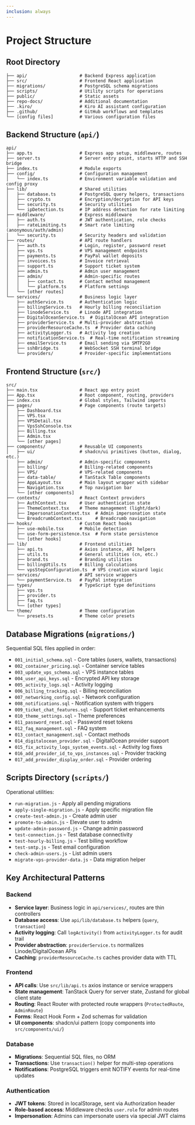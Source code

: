 ```yaml
---
inclusion: always
---
```


# Project Structure

## Root Directory

```
├── api/                    # Backend Express application
├── src/                    # Frontend React application
├── migrations/             # PostgreSQL schema migrations
├── scripts/                # Utility scripts for operations
├── public/                 # Static assets
├── repo-docs/              # Additional documentation
├── .kiro/                  # Kiro AI assistant configuration
├── .github/                # GitHub workflows and templates
└── [config files]          # Various configuration files
```

## Backend Structure (`api/`)

```
api/
├── app.ts                  # Express app setup, middleware, routes
├── server.ts               # Server entry point, starts HTTP and SSH bridge
├── index.ts                # Module exports
├── config/                 # Configuration management
│   └── index.ts            # Environment variable validation and config proxy
├── lib/                    # Shared utilities
│   ├── database.ts         # PostgreSQL query helpers, transactions
│   ├── crypto.ts           # Encryption/decryption for API keys
│   ├── security.ts         # Security utilities
│   └── ipDetection.ts      # IP address detection for rate limiting
├── middleware/             # Express middleware
│   ├── auth.ts             # JWT authentication, role checks
│   ├── rateLimiting.ts     # Smart rate limiting (anonymous/auth/admin)
│   └── security.ts         # Security headers and validation
├── routes/                 # API route handlers
│   ├── auth.ts             # Login, register, password reset
│   ├── vps.ts              # VPS management endpoints
│   ├── payments.ts         # PayPal wallet deposits
│   ├── invoices.ts         # Invoice retrieval
│   ├── support.ts          # Support ticket system
│   ├── admin.ts            # Admin user management
│   ├── admin/              # Admin-specific routes
│   │   ├── contact.ts      # Contact method management
│   │   └── platform.ts     # Platform settings
│   └── [other routes]
└── services/               # Business logic layer
    ├── authService.ts      # Authentication logic
    ├── billingService.ts   # Hourly billing reconciliation
    ├── linodeService.ts    # Linode API integration
    ├── DigitalOceanService.ts  # DigitalOcean API integration
    ├── providerService.ts  # Multi-provider abstraction
    ├── providerResourceCache.ts  # Provider data caching
    ├── activityLogger.ts   # Activity log creation
    ├── notificationService.ts  # Real-time notification streaming
    ├── emailService.ts     # Email sending via SMTP2GO
    ├── sshBridge.ts        # WebSocket SSH terminal bridge
    └── providers/          # Provider-specific implementations
```

## Frontend Structure (`src/`)

```
src/
├── main.tsx                # React app entry point
├── App.tsx                 # Root component, routing, providers
├── index.css               # Global styles, Tailwind imports
├── pages/                  # Page components (route targets)
│   ├── Dashboard.tsx
│   ├── VPS.tsx
│   ├── VPSDetail.tsx
│   ├── VpsSshConsole.tsx
│   ├── Billing.tsx
│   ├── Admin.tsx
│   └── [other pages]
├── components/             # Reusable UI components
│   ├── ui/                 # shadcn/ui primitives (button, dialog, etc.)
│   ├── admin/              # Admin-specific components
│   ├── billing/            # Billing-related components
│   ├── VPS/                # VPS-related components
│   ├── data-table/         # TanStack Table components
│   ├── AppLayout.tsx       # Main layout wrapper with sidebar
│   ├── Navigation.tsx      # Top navigation bar
│   └── [other components]
├── contexts/               # React Context providers
│   ├── AuthContext.tsx     # User authentication state
│   ├── ThemeContext.tsx    # Theme management (light/dark)
│   ├── ImpersonationContext.tsx  # Admin impersonation state
│   └── BreadcrumbContext.tsx     # Breadcrumb navigation
├── hooks/                  # Custom React hooks
│   ├── use-mobile.tsx      # Mobile detection
│   ├── use-form-persistence.tsx  # Form state persistence
│   └── [other hooks]
├── lib/                    # Frontend utilities
│   ├── api.ts              # Axios instance, API helpers
│   ├── utils.ts            # General utilities (cn, etc.)
│   ├── brand.ts            # Branding utilities
│   ├── billingUtils.ts     # Billing calculations
│   └── vpsStepConfiguration.ts  # VPS creation wizard logic
├── services/               # API service wrappers
│   └── paymentService.ts   # PayPal integration
├── types/                  # TypeScript type definitions
│   ├── vps.ts
│   ├── provider.ts
│   ├── faq.ts
│   └── [other types]
└── theme/                  # Theme configuration
    └── presets.ts          # Theme color presets
```

## Database Migrations (`migrations/`)

Sequential SQL files applied in order:
- `001_initial_schema.sql` - Core tables (users, wallets, transactions)
- `002_container_pricing.sql` - Container service tables
- `003_update_vps_schema.sql` - VPS instance tables
- `004_user_api_keys.sql` - Encrypted API key storage
- `005_activity_logs.sql` - Activity logging
- `006_billing_tracking.sql` - Billing reconciliation
- `007_networking_config.sql` - Network configuration
- `008_notifications.sql` - Notification system with triggers
- `009_ticket_chat_features.sql` - Support ticket enhancements
- `010_theme_settings.sql` - Theme preferences
- `011_password_reset.sql` - Password reset tokens
- `012_faq_management.sql` - FAQ system
- `013_contact_management.sql` - Contact methods
- `014_digitalocean_provider.sql` - DigitalOcean provider support
- `015_fix_activity_logs_system_events.sql` - Activity log fixes
- `016_add_provider_id_to_vps_instances.sql` - Provider tracking
- `017_add_provider_display_order.sql` - Provider ordering

## Scripts Directory (`scripts/`)

Operational utilities:
- `run-migration.js` - Apply all pending migrations
- `apply-single-migration.js` - Apply specific migration file
- `create-test-admin.js` - Create admin user
- `promote-to-admin.js` - Elevate user to admin
- `update-admin-password.js` - Change admin password
- `test-connection.js` - Test database connectivity
- `test-hourly-billing.js` - Test billing workflow
- `test-smtp.js` - Test email configuration
- `check-admin-users.js` - List admin users
- `migrate-vps-provider-data.js` - Data migration helper

## Key Architectural Patterns

### Backend
- **Service layer**: Business logic in `api/services/`, routes are thin controllers
- **Database access**: Use `api/lib/database.ts` helpers (`query`, `transaction`)
- **Activity logging**: Call `logActivity()` from `activityLogger.ts` for audit trail
- **Provider abstraction**: `providerService.ts` normalizes Linode/DigitalOcean APIs
- **Caching**: `providerResourceCache.ts` caches provider data with TTL

### Frontend
- **API calls**: Use `src/lib/api.ts` axios instance or service wrappers
- **State management**: TanStack Query for server state, Zustand for global client state
- **Routing**: React Router with protected route wrappers (`ProtectedRoute`, `AdminRoute`)
- **Forms**: React Hook Form + Zod schemas for validation
- **UI components**: shadcn/ui pattern (copy components into `src/components/ui/`)

### Database
- **Migrations**: Sequential SQL files, no ORM
- **Transactions**: Use `transaction()` helper for multi-step operations
- **Notifications**: PostgreSQL triggers emit NOTIFY events for real-time updates

### Authentication
- **JWT tokens**: Stored in localStorage, sent via Authorization header
- **Role-based access**: Middleware checks `user.role` for admin routes
- **Impersonation**: Admins can impersonate users via special JWT claims
